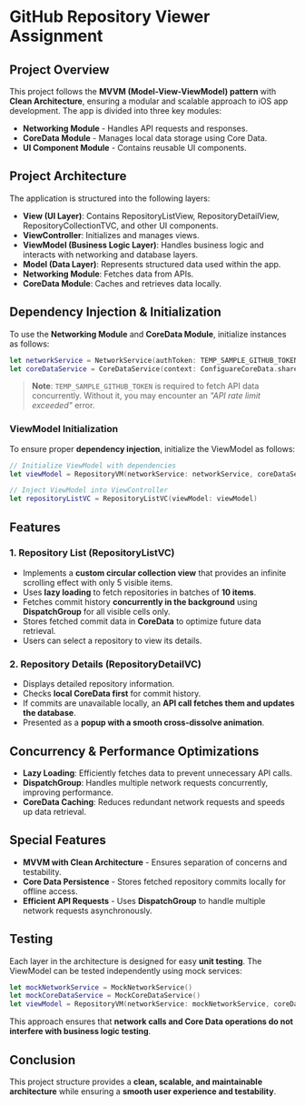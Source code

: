 

# GitHub Repository Viewer Assignment

## Project Overview
This project follows the **MVVM (Model-View-ViewModel) pattern** with **Clean Architecture**, ensuring a modular and scalable approach to iOS app development. The app is divided into three key modules:

- **Networking Module** - Handles API requests and responses.
- **CoreData Module** - Manages local data storage using Core Data.
- **UI Component Module** - Contains reusable UI components.

## Project Architecture
The application is structured into the following layers:

- **View (UI Layer)**: Contains RepositoryListView, RepositoryDetailView, RepositoryCollectionTVC, and other UI components.
- **ViewController**: Initializes and manages views.
- **ViewModel (Business Logic Layer)**: Handles business logic and interacts with networking and database layers.
- **Model (Data Layer)**: Represents structured data used within the app.
- **Networking Module**: Fetches data from APIs.
- **CoreData Module**: Caches and retrieves data locally.

## Dependency Injection & Initialization
To use the **Networking Module** and **CoreData Module**, initialize instances as follows:

```swift
let networkService = NetworkService(authToken: TEMP_SAMPLE_GITHUB_TOKEN)
let coreDataService = CoreDataService(context: ConfiguareCoreData.shared.context)
```

> **Note**: `TEMP_SAMPLE_GITHUB_TOKEN` is required to fetch API data concurrently. Without it, you may encounter an *"API rate limit exceeded"* error.

### ViewModel Initialization
To ensure proper **dependency injection**, initialize the ViewModel as follows:

```swift
// Initialize ViewModel with dependencies
let viewModel = RepositoryVM(networkService: networkService, coreDataService: coreDataService)

// Inject ViewModel into ViewController
let repositoryListVC = RepositoryListVC(viewModel: viewModel)
```

## Features

### 1. Repository List (**RepositoryListVC**)
- Implements a **custom circular collection view** that provides an infinite scrolling effect with only 5 visible items.
- Uses **lazy loading** to fetch repositories in batches of **10 items**.
- Fetches commit history **concurrently in the background** using **DispatchGroup** for all visible cells only.
- Stores fetched commit data in **CoreData** to optimize future data retrieval.
- Users can select a repository to view its details.

### 2. Repository Details (**RepositoryDetailVC**)
- Displays detailed repository information.
- Checks **local CoreData first** for commit history.
- If commits are unavailable locally, an **API call fetches them and updates the database**.
- Presented as a **popup with a smooth cross-dissolve animation**.

## Concurrency & Performance Optimizations

- **Lazy Loading**: Efficiently fetches data to prevent unnecessary API calls.
- **DispatchGroup**: Handles multiple network requests concurrently, improving performance.
- **CoreData Caching**: Reduces redundant network requests and speeds up data retrieval.

## Special Features
- **MVVM with Clean Architecture** - Ensures separation of concerns and testability.
- **Core Data Persistence** - Stores fetched repository commits locally for offline access.
- **Efficient API Requests** - Uses **DispatchGroup** to handle multiple network requests asynchronously.

## Testing
Each layer in the architecture is designed for easy **unit testing**. The ViewModel can be tested independently using mock services:

```swift
let mockNetworkService = MockNetworkService()
let mockCoreDataService = MockCoreDataService()
let viewModel = RepositoryVM(networkService: mockNetworkService, coreDataService: mockCoreDataService)
```

This approach ensures that **network calls and Core Data operations do not interfere with business logic testing**.

## Conclusion
This project structure provides a **clean, scalable, and maintainable architecture** while ensuring a **smooth user experience and testability**.

